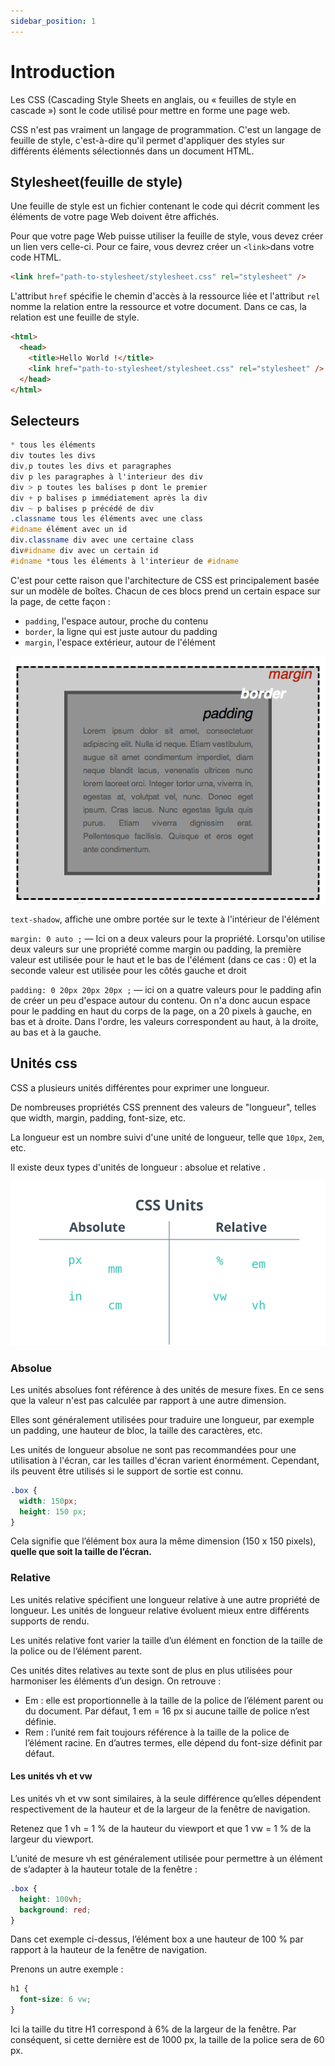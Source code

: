 ```yaml
---
sidebar_position: 1
---
```


# Introduction

Les CSS (Cascading Style Sheets en anglais, ou « feuilles de style en cascade ») sont le code utilisé pour mettre en forme une page web.

CSS n'est pas vraiment un langage de programmation. C'est un langage de feuille de style, c'est-à-dire qu'il permet d'appliquer des styles sur différents éléments sélectionnés dans un document HTML.

## Stylesheet(feuille de style)

Une feuille de style est un fichier contenant le code qui décrit comment les éléments de votre page Web doivent être affichés.

Pour que votre page Web puisse utiliser la feuille de style, vous devez créer un lien vers celle-ci. Pour ce faire, vous devrez créer un `<link>`dans votre code HTML.

```html
<link href="path-to-stylesheet/stylesheet.css" rel="stylesheet" />
```

L'attribut `href` spécifie le chemin d'accès à la ressource liée et l'attribut `rel` nomme la relation entre la ressource et votre document. Dans ce cas, la relation est une feuille de style.

```html
<html>
  <head>
    <title>Hello World !</title>
    <link href="path-to-stylesheet/stylesheet.css" rel="stylesheet" />
  </head>
</html>
```

## Selecteurs

```css
* tous les éléments
div toutes les divs
div,p toutes les divs et paragraphes
div p les paragraphes à l'interieur des div
div > p toutes les balises p dont le premier
div + p balises p immédiatement après la div
div ~ p balises p précédé de div
.classname tous les éléments avec une class
#idname élément avec un id
div.classname div avec une certaine class
div#idname div avec un certain id
#idname *tous les éléments à l'interieur de #idname
```

C'est pour cette raison que l'architecture de CSS est principalement basée sur un modèle de boîtes. Chacun de ces blocs prend un certain espace sur la page, de cette façon :

- `padding`, l'espace autour, proche du contenu
- `border`, la ligne qui est juste autour du padding
- `margin`, l'espace extérieur, autour de l'élément

![box-model](../../static/img/box-model.png)

`text-shadow`, affiche une ombre portée sur le texte à l'intérieur de l'élément

`margin: 0 auto ;` — Ici on a deux valeurs pour la propriété. Lorsqu'on utilise deux valeurs sur une propriété comme margin ou padding, la première valeur est utilisée pour le haut et le bas de l'élément (dans ce cas : 0) et la seconde valeur est utilisée pour les côtés gauche et droit

`padding: 0 20px 20px 20px ;` — ici on a quatre valeurs pour le padding afin de créer un peu d'espace autour du contenu. On n'a donc aucun espace pour le padding en haut du corps de la page, on a 20 pixels à gauche, en bas et à droite. Dans l'ordre, les valeurs correspondent au haut, à la droite, au bas et à la gauche.

## Unités css

CSS a plusieurs unités différentes pour exprimer une longueur.

De nombreuses propriétés CSS prennent des valeurs de "longueur", telles que width, margin, padding, font-size, etc.

La longueur est un nombre suivi d'une unité de longueur, telle que `10px`, `2em`, etc.

Il existe deux types d'unités de longueur : absolue et relative .

![box-model](../../static/img/css-units.png)

### Absolue

Les unités absolues font référence à des unités de mesure fixes. En ce sens que la valeur n'est pas calculée par rapport à une autre dimension.

Elles sont généralement utilisées pour traduire une longueur, par exemple un padding, une hauteur de bloc, la taille des caractères, etc.

Les unités de longueur absolue ne sont pas recommandées pour une utilisation à l'écran, car les tailles d'écran varient énormément. Cependant, ils peuvent être utilisés si le support de sortie est connu.

```css
.box {
  width: 150px;
  height: 150 px;
}
```

Cela signifie que l’élément box aura la même dimension (150 x 150 pixels), **quelle que soit la taille de l’écran.**

### Relative

Les unités relative spécifient une longueur relative à une autre propriété de longueur. Les unités de longueur relative évoluent mieux entre différents supports de rendu.

Les unités relative font varier la taille d’un élément en fonction de la taille de la police ou de l’élément parent.

Ces unités dites relatives au texte sont de plus en plus utilisées pour harmoniser les éléments d’un design. On retrouve :

- Em : elle est proportionnelle à la taille de la police de l’élément parent ou du document. Par défaut, 1 em = 16 px si aucune taille de police n’est définie.
- Rem : l’unité rem fait toujours référence à la taille de la police de l’élément racine. En d’autres termes, elle dépend du font-size définit par défaut.

#### Les unités vh et vw

Les unités vh et vw sont similaires, à la seule différence qu’elles dépendent respectivement de la hauteur et de la largeur de la fenêtre de navigation.

Retenez que 1 vh = 1 % de la hauteur du viewport et que 1 vw = 1 % de la largeur du viewport.

L’unité de mesure vh est généralement utilisée pour permettre à un élément de s’adapter à la hauteur totale de la fenêtre :

```css
.box {
  height: 100vh;
  background: red;
}
```

Dans cet exemple ci-dessus, l’élément box a une hauteur de 100 % par rapport à la hauteur de la fenêtre de navigation.

Prenons un autre exemple :

```css
h1 {
  font-size: 6 vw;
}
```

Ici la taille du titre H1 correspond à 6% de la largeur de la fenêtre. Par conséquent, si cette dernière est de 1000 px, la taille de la police sera de 60 px.
